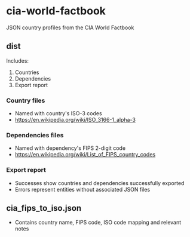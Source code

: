 # cia-world-factbook
JSON country profiles from the CIA World Factbook

## dist 
Includes:
1. Countries
2. Dependencies 
3. Export report

### Country files 
- Named with country's ISO-3 codes
- https://en.wikipedia.org/wiki/ISO_3166-1_alpha-3

### Dependencies files 
- Named with dependency's FIPS 2-digit code
- https://en.wikipedia.org/wiki/List_of_FIPS_country_codes

### Export report
- Successes show countries and dependencies successfully exported
- Errors represent entities without associated JSON files

## cia_fips_to_iso.json
- Contains country name, FIPS code, ISO code mapping and relevant notes


